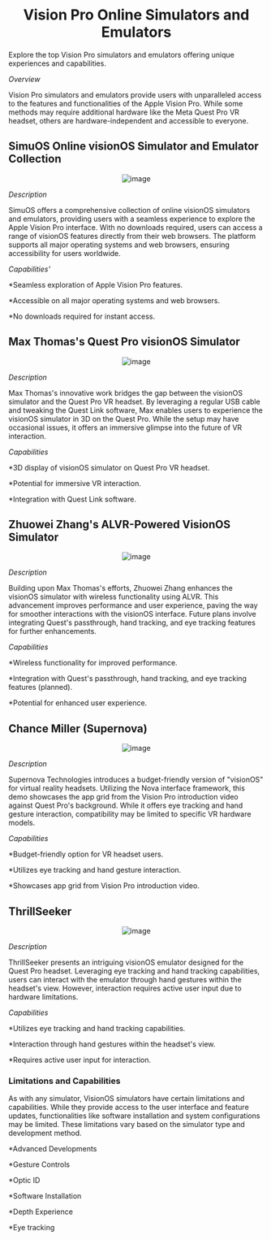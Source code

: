 
<div align="center">

# Vision Pro Online Simulators and Emulators
 
</div>

Explore the top Vision Pro simulators and emulators offering unique experiences and capabilities.

*Overview*

Vision Pro simulators and emulators provide users with unparalleled access to the features and functionalities of the Apple Vision Pro. While some methods may require additional hardware like the Meta Quest Pro VR headset, others are hardware-independent and accessible to everyone.

## SimuOS Online visionOS Simulator and Emulator Collection

<div align="center">

![image](https://github.com/Emmajo2022/visionOS-online-Simulator/assets/169425726/a988b9f9-4173-40a7-b464-202a39dd204f)
 
</div>

*Description*

SimuOS offers a comprehensive collection of online visionOS simulators and emulators, providing users with a seamless experience to explore the Apple Vision Pro interface. With no downloads required, users can access a range of visionOS features directly from their web browsers. The platform supports all major operating systems and web browsers, ensuring accessibility for users worldwide.

*Capabilities'*

*Seamless exploration of Apple Vision Pro features.

*Accessible on all major operating systems and web browsers.

*No downloads required for instant access.

## Max Thomas's Quest Pro visionOS Simulator

<div align="center">

![image](https://github.com/Emmajo2022/visionOS-online-Simulator/assets/169425726/90133a25-2b84-4f97-b421-1a88879727f6)

</div>

*Description*

Max Thomas's innovative work bridges the gap between the visionOS simulator and the Quest Pro VR headset. By leveraging a regular USB cable and tweaking the Quest Link software, Max enables users to experience the visionOS simulator in 3D on the Quest Pro. While the setup may have occasional issues, it offers an immersive glimpse into the future of VR interaction.

*Capabilities*

*3D display of visionOS simulator on Quest Pro VR headset.

*Potential for immersive VR interaction.

*Integration with Quest Link software.

## Zhuowei Zhang's ALVR-Powered VisionOS Simulator

<div align="center">

![image](https://github.com/Emmajo2022/visionOS-online-Simulator/assets/169425726/27b15423-4637-40ef-9e15-55f59d901b35)

</div>

*Description*

Building upon Max Thomas's efforts, Zhuowei Zhang enhances the visionOS simulator with wireless functionality using ALVR. This advancement improves performance and user experience, paving the way for smoother interactions with the visionOS interface. Future plans involve integrating Quest's passthrough, hand tracking, and eye tracking features for further enhancements.

*Capabilities*

*Wireless functionality for improved performance.

*Integration with Quest's passthrough, hand tracking, and eye tracking features (planned).

*Potential for enhanced user experience.

## Chance Miller (Supernova)

<div align="center">

![image](https://github.com/Emmajo2022/visionOS-online-Simulator/assets/169425726/74e884dc-f33e-4266-a099-69d23181b647)

</div>

*Description*

Supernova Technologies introduces a budget-friendly version of "visionOS" for virtual reality headsets. Utilizing the Nova interface framework, this demo showcases the app grid from the Vision Pro introduction video against Quest Pro's background. While it offers eye tracking and hand gesture interaction, compatibility may be limited to specific VR hardware models.

*Capabilities*

*Budget-friendly option for VR headset users.

*Utilizes eye tracking and hand gesture interaction.

*Showcases app grid from Vision Pro introduction video.

## ThrillSeeker

<div align="center">

![image](https://github.com/Emmajo2022/visionOS-online-Simulator/assets/169425726/27d6b9f8-2f7b-4280-8320-ea1fdb2d153b)

</div>

*Description*

ThrillSeeker presents an intriguing visionOS emulator designed for the Quest Pro headset. Leveraging eye tracking and hand tracking capabilities, users can interact with the emulator through hand gestures within the headset's view. However, interaction requires active user input due to hardware limitations.

*Capabilities*

*Utilizes eye tracking and hand tracking capabilities.

*Interaction through hand gestures within the headset's view.

*Requires active user input for interaction.

### Limitations and Capabilities

As with any simulator, VisionOS simulators have certain limitations and capabilities. While they provide access to the user interface and feature updates, functionalities like software installation and system configurations may be limited. These limitations vary based on the simulator type and development method.

*Advanced Developments

*Gesture Controls

*Optic ID

*Software Installation

*Depth Experience

*Eye tracking
